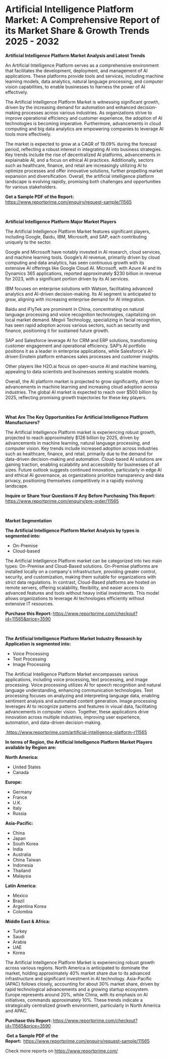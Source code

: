 <p><h1>Artificial Intelligence Platform Market: A Comprehensive Report of its Market Share & Growth Trends 2025 - 2032</h1></p><p><strong>Artificial Intelligence Platform Market Analysis and Latest Trends</strong></p>
<p><p>An Artificial Intelligence Platform serves as a comprehensive environment that facilitates the development, deployment, and management of AI applications. These platforms provide tools and services, including machine learning models, data analytics, natural language processing, and computer vision capabilities, to enable businesses to harness the power of AI effectively.</p><p>The Artificial Intelligence Platform Market is witnessing significant growth, driven by the increasing demand for automation and enhanced decision-making processes across various industries. As organizations strive to improve operational efficiency and customer experience, the adoption of AI technologies is becoming imperative. Furthermore, advancements in cloud computing and big data analytics are empowering companies to leverage AI tools more effectively.</p><p>The market is expected to grow at a CAGR of 19.09% during the forecast period, reflecting a robust interest in integrating AI into business strategies. Key trends include the rise of decentralized AI platforms, advancements in explainable AI, and a focus on ethical AI practices. Additionally, sectors such as healthcare, finance, and retail are increasingly utilizing AI to optimize processes and offer innovative solutions, further propelling market expansion and diversification. Overall, the artificial intelligence platform landscape is evolving rapidly, promising both challenges and opportunities for various stakeholders.</p></p>
<p><strong>Get a Sample PDF of the Report:&nbsp;</strong> <a href="https://www.reportprime.com/enquiry/request-sample/11565?utm_campaign=3558&utm_medium=2&utm_source=Github&utm_content=ia&utm_term=20032025&utm_id=artificial-intelligence-platform">https://www.reportprime.com/enquiry/request-sample/11565</a></p>
<p>&nbsp;</p>
<p><strong>Artificial Intelligence Platform Major Market Players</strong></p>
<p><p>The Artificial Intelligence Platform Market features significant players, including Google, Baidu, IBM, Microsoft, and SAP, each contributing uniquely to the sector. </p><p>Google and Microsoft have notably invested in AI research, cloud services, and machine learning tools. Google’s AI revenue, primarily driven by cloud computing and data analytics, has seen continuous growth with its extensive AI offerings like Google Cloud AI. Microsoft, with Azure AI and its Dynamics 365 applications, reported approximately $230 billion in revenue for 2023, with a significant portion driven by its AI services.</p><p>IBM focuses on enterprise solutions with Watson, facilitating advanced analytics and AI-driven decision-making. Its AI segment is anticipated to grow, aligning with increasing enterprise demand for AI integration. </p><p>Baidu and iFlyTek are prominent in China, concentrating on natural language processing and voice recognition technologies, capitalizing on local market demand. Megvii Technology, specializing in facial recognition, has seen rapid adoption across various sectors, such as security and finance, positioning it for sustained future growth.</p><p>SAP and Salesforce leverage AI for CRM and ERP solutions, transforming customer engagement and operational efficiency. SAP’s AI portfolio positions it as a leader in enterprise applications, while Salesforce's AI-driven Einstein platform enhances sales processes and customer insights.</p><p>Other players like H2O.ai focus on open-source AI and machine learning, appealing to data scientists and businesses seeking scalable models.</p><p>Overall, the AI platform market is projected to grow significantly, driven by advancements in machine learning and increasing cloud adoption across industries. The global AI market is expected to reach over $500 billion by 2025, reflecting promising growth trajectories for these key players.</p></p>
<p>&nbsp;</p>
<p><strong>What Are The Key Opportunities For Artificial Intelligence Platform Manufacturers?</strong></p>
<p><p>The Artificial Intelligence Platform market is experiencing robust growth, projected to reach approximately $126 billion by 2025, driven by advancements in machine learning, natural language processing, and computer vision. Key trends include increased adoption across industries such as healthcare, finance, and retail, primarily due to the demand for data-driven decision-making and automation. Cloud-based AI solutions are gaining traction, enabling scalability and accessibility for businesses of all sizes. Future outlook suggests continued innovation, particularly in edge AI and ethical AI governance, as organizations prioritize transparency and data privacy, positioning themselves competitively in a rapidly evolving landscape.</p></p>
<p><strong>Inquire or Share Your Questions If Any Before Purchasing This Report:</strong> <a href="https://www.reportprime.com/enquiry/pre-order/11565?utm_campaign=3558&utm_medium=2&utm_source=Github&utm_content=ia&utm_term=20032025&utm_id=artificial-intelligence-platform">https://www.reportprime.com/enquiry/pre-order/11565</a></p>
<p>&nbsp;</p>
<p><strong>Market Segmentation</strong></p>
<p><strong>The Artificial Intelligence Platform Market Analysis by types is segmented into:</strong></p>
<p><ul><li>On-Premise</li><li>Cloud-based</li></ul></p>
<p><p>The Artificial Intelligence Platform market can be categorized into two main types: On-Premise and Cloud-Based solutions. On-Premise platforms are installed locally on a company's infrastructure, providing greater control, security, and customization, making them suitable for organizations with strict data regulations. In contrast, Cloud-Based platforms are hosted on remote servers, offering scalability, flexibility, and easier access to advanced features and tools without heavy initial investments. This model allows organizations to leverage AI technologies efficiently without extensive IT resources.</p></p>
<p><strong>Purchase this Report:&nbsp;</strong><a href="https://www.reportprime.com/checkout?id=11565&price=3590&utm_campaign=3558&utm_medium=2&utm_source=Github&utm_content=ia&utm_term=20032025&utm_id=artificial-intelligence-platform">https://www.reportprime.com/checkout?id=11565&price=3590</a></p>
<p>&nbsp;</p>
<p><strong>The Artificial Intelligence Platform Market Industry Research by Application is segmented into:</strong></p>
<p><ul><li>Voice Processing</li><li>Text Processing</li><li>Image Processing</li></ul></p>
<p><p>The Artificial Intelligence Platform Market encompasses various applications, including voice processing, text processing, and image processing. Voice processing utilizes AI for speech recognition and natural language understanding, enhancing communication technologies. Text processing focuses on analyzing and interpreting language data, enabling sentiment analysis and automated content generation. Image processing leverages AI to recognize patterns and features in visual data, facilitating advancements in computer vision. Together, these applications drive innovation across multiple industries, improving user experience, automation, and data-driven decision-making.</p></p>
<p><a href="https://www.reportprime.com/artificial-intelligence-platform-r11565?utm_campaign=3558&utm_medium=2&utm_source=Github&utm_content=ia&utm_term=20032025&utm_id=artificial-intelligence-platform">&nbsp;https://www.reportprime.com/artificial-intelligence-platform-r11565</a></p>
<p><strong>In terms of Region, the Artificial Intelligence Platform Market Players available by Region are:</strong></p>
<p>
    <p> <strong> North America: </strong>
        <ul>
            <li>United States</li>
            <li>Canada</li>
        </ul>
        </p> 
    <p> <strong> Europe: </strong>
        <ul>
            <li>Germany</li>
            <li>France</li>
            <li>U.K.</li>
            <li>Italy</li>
            <li>Russia</li>
        </ul>
        </p> 
    <p> <strong> Asia-Pacific: </strong>
        <ul>
            <li>China</li>
            <li>Japan</li>
            <li>South Korea</li>
            <li>India</li>
            <li>Australia</li>
            <li>China Taiwan</li>
            <li>Indonesia</li>
            <li>Thailand</li>
            <li>Malaysia</li>
        </ul>
        </p> 
    <p> <strong> Latin America: </strong>
        <ul>
            <li>Mexico</li>
            <li>Brazil</li>
            <li>Argentina Korea</li>
            <li>Colombia</li>
        </ul>
        </p> 
    <p> <strong> Middle East & Africa: </strong>
        <ul>
            <li>Turkey</li>
            <li>Saudi</li>
            <li>Arabia</li>
            <li>UAE</li>
            <li>Korea</li>
        </ul>
    </p>
    </p>
<p><p>The Artificial Intelligence Platform Market is experiencing robust growth across various regions. North America is anticipated to dominate the market, holding approximately 40% market share due to its advanced infrastructure and significant investment in AI technology. Asia-Pacific (APAC) follows closely, accounting for about 30% market share, driven by rapid technological advancements and a growing startup ecosystem. Europe represents around 20%, while China, with its emphasis on AI initiatives, commands approximately 10%. These trends indicate a strategically centralized growth environment, particularly in North America and APAC.</p></p>
<p><strong>Purchase this Report: </strong><a href="https://www.reportprime.com/checkout?id=11565&price=3590&utm_campaign=3558&utm_medium=2&utm_source=Github&utm_content=ia&utm_term=20032025&utm_id=artificial-intelligence-platform">https://www.reportprime.com/checkout?id=11565&price=3590</a></p>
<p>&nbsp;<strong>Get a Sample PDF of the Report:&nbsp;&nbsp;</strong><a href="https://www.reportprime.com/enquiry/request-sample/11565?utm_campaign=3558&utm_medium=2&utm_source=Github&utm_content=ia&utm_term=20032025&utm_id=artificial-intelligence-platform">https://www.reportprime.com/enquiry/request-sample/11565</a></p>
<p><strong></strong></p>
<p>Check more reports on <a href="https://www.reportprime.com/?utm_campaign=3558&utm_medium=2&utm_source=Github&utm_content=ia&utm_term=20032025&utm_id=artificial-intelligence-platform">https://www.reportprime.com/</a></p>